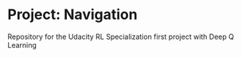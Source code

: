 # Project: Navigation

Repository for the Udacity RL Specialization first project with Deep Q Learning
